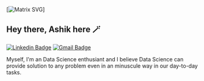 [![Matrix SVG](https://raw.githubusercontent.com/rodrigograca31/rodrigograca31/master/matrix.svg)]

## Hey there, Ashik here 🪄
[![Linkedin Badge](https://www.flaticon.com/free-icon/linkedin_174857)](https://www.linkedin.com/in/ashik-srinivas-0506/)
[![Gmail Badge](https://www.flaticon.com/free-icon/gmail_732200?term=gmail&page=1&position=2&page=1&position=2&related_id=732200&origin=style)](mailto:iashik0506@gmail.com) 

Myself, I'm an Data Science enthusiant and I believe Data Science can provide solution to any problem even in an minuscule way in our day-to-day tasks. 

